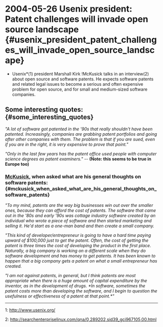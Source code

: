 # 2004-05-26 Usenix president: Patent challenges will invade open source landscape {#usenix_president_patent_challenges_will_invade_open_source_landscape}

-   Usenix\*(1) president Marshall Kirk !McKusick talks in an
    interview(2) about open source and software patents. He expects
    software patents and related legal issues to become a serious and
    often expensive problem for open source, and for small and
    medium-sized software companies.

## Some interesting quotes: {#some_interesting_quotes}

*\"A lot of software got patented in the \'90s that really shouldn\'t
have been patented. Increasingly, companies are grabbing patent
portfolios and going after other companies with them. The problem is
that if you are sued, even if you are in the right, it is very expensive
to prove that point.\"*

*\"Only in the last few years has the patent office used people with
computer science degrees as patent examiners.\"* \-- **(Note: this seems
to be true in Europe too)**

### [McKusick](McKusick "wikilink"), when asked what are his general thoughts on software patents: {#mckusick_when_asked_what_are_his_general_thoughts_on_software_patents}

*\"To my mind, patents are the way big businesses win out over the
smaller ones, because they can afford the cost of patents. The software
that came out in the \'80s and early \'90s was cottage industry software
created by an individual who wrote a piece of software and then started
marketing and selling it. He\'d start as a one-man band and then create
a small company.*

*\"This kind of developer/entrepreneur is going to have a hard time
paying upward of \$100,000 just to get the patent. Often, the cost of
getting the patent is three times the cost of developing the product in
the first place. Naturally, a big company is working on a different
scale when they do software development and has money to get patents. It
has been known to happen that a big company gets a patent on what a
small entrepreneur has created.*

*\"I am not against patents, in general, but I think patents are most
appropriate when there is a huge amount of capital expenditure by the
inventor, as in the development of drugs. \*In software, sometimes the
patent costs more than developing the software, and I begin to question
the usefulness or effectiveness of a patent at that point.\*\"*

------------------------------------------------------------------------

1: <http://www.usenix.org/>

2:
<http://searchenterpriselinux.com/qna/0,289202,sid39_gci967105,00.html>
